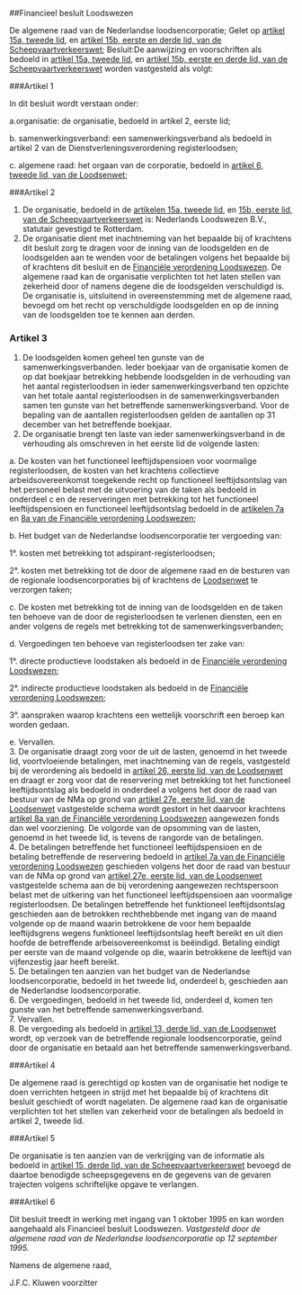 <meta http-equiv='Content-Type' content='text/html; charset=utf-8' />

##Financieel besluit Loodswezen

De algemene raad van de Nederlandse loodsencorporatie;
Gelet op [artikel 15a, tweede lid](../../../../../wet/scheepvaartverkeerswet/BWBR0004364/README.md), en [artikel 15b, eerste en derde lid, van de Scheepvaartverkeerswet](../../../../../wet/scheepvaartverkeerswet/BWBR0004364/README.md);
Besluit:De aanwijzing en voorschriften als bedoeld in [artikel 15a, tweede lid](../../../../../wet/scheepvaartverkeerswet/BWBR0004364/README.md), en [artikel 15b, eerste en derde lid, van de Scheepvaartverkeerswet](../../../../../wet/scheepvaartverkeerswet/BWBR0004364/README.md) worden vastgesteld als volgt: 

###Artikel 1 

In dit besluit wordt verstaan onder:

a.organisatie: de organisatie, bedoeld in artikel 2, eerste lid;

b. samenwerkingsverband: een samenwerkingsverband als bedoeld in artikel 2 van de Dienstverleningsverordening registerloodsen;

c. algemene raad: het orgaan van de corporatie, bedoeld in [artikel 6, tweede lid, van de Loodsenwet](../../../../../wet/loodsenwet/BWBR0004365/README.md); 

###Artikel 2 

1. De organisatie, bedoeld in de [artikelen 15a, tweede lid](../../../../../wet/scheepvaartverkeerswet/BWBR0004364/README.md), en [15b, eerste lid, van de Scheepvaartverkeerswet](../../../../../wet/scheepvaartverkeerswet/BWBR0004364/README.md) is: Nederlands Loodswezen B.V., statutair gevestigd te Rotterdam.
2. De organisatie dient met inachtneming van het bepaalde bij of krachtens dit besluit zorg te dragen voor de inning van de loodsgelden en de loodsgelden aan te wenden voor de betalingen volgens het bepaalde bij of krachtens dit besluit en de [Financiële verordening Loodswezen](../../../../../pbo/financiële/verordening/loodswezen/BWBR0007548/README.md). De algemene raad kan de organisatie verplichten tot het laten stellen van zekerheid door of namens degene die de loodsgelden verschuldigd is. De organisatie is, uitsluitend in overeenstemming met de algemene raad, bevoegd om het recht op verschuldigde loodsgelden en op de inning van de loodsgelden toe te kennen aan derden. 

### Artikel  3  

1.  De loodsgelden komen geheel ten gunste van de samenwerkingsverbanden. Ieder boekjaar van de organisatie komen de op dat boekjaar betrekking hebbende loodsgelden in de verhouding van het aantal registerloodsen in ieder samenwerkingsverband ten opzichte van het totale aantal registerloodsen in de samenwerkingsverbanden samen ten gunste van het betreffende samenwerkingsverband. Voor de bepaling van de aantallen registerloodsen gelden de aantallen op 31 december van het betreffende boekjaar.   
2.  De organisatie brengt ten laste van ieder samenwerkingsverband in de verhouding als omschreven in het eerste lid de volgende lasten: 

a. De kosten van het functioneel leeftijdspensioen voor voormalige registerloodsen, de kosten van het krachtens collectieve arbeidsovereenkomst toegekende recht op functioneel leeftijdsontslag van het personeel belast met de uitvoering van de taken als bedoeld in onderdeel c en de reserveringen met betrekking tot het functioneel leeftijdspensioen en functioneel leeftijdsontslag bedoeld in de [artikelen 7a](../../../../../pbo/financiële/verordening/loodswezen/BWBR0007548/README.md) en [8a van de Financiële verordening Loodswezen](../../../../../pbo/financiële/verordening/loodswezen/BWBR0007548/README.md);  

b. Het budget van de Nederlandse loodsencorporatie ter vergoeding van: 

1°. kosten met betrekking tot adspirant-registerloodsen;  

2°. kosten met betrekking tot de door de algemene raad en de besturen van de regionale loodsencorporaties bij of krachtens de [Loodsenwet](../../../../../wet/loodsenwet/BWBR0004365/README.md) te verzorgen taken;    

c. De kosten met betrekking tot de inning van de loodsgelden en de taken ten behoeve van de door de registerloodsen te verlenen diensten, een en ander volgens de regels met betrekking tot de samenwerkingsverbanden;  

d. Vergoedingen ten behoeve van registerloodsen ter zake van:  

1°. directe productieve loodstaken als bedoeld in de [Financiële verordening Loodswezen](../../../../../pbo/financiële/verordening/loodswezen/BWBR0007548/README.md);  

2°. indirecte productieve loodstaken als bedoeld in de [Financiële verordening Loodswezen](../../../../../pbo/financiële/verordening/loodswezen/BWBR0007548/README.md);  

3°. aanspraken waarop krachtens een wettelijk voorschrift een beroep kan worden gedaan.    

e. Vervallen.     
3.  De organisatie draagt zorg voor de uit de lasten, genoemd in het tweede lid, voortvloeiende betalingen, met inachtneming van de regels, vastgesteld bij de verordening als bedoeld in [artikel 26, eerste lid, van de Loodsenwet](../../../../../wet/loodsenwet/BWBR0004365/README.md) en draagt er zorg voor dat de reservering met betrekking tot het functioneel leeftijdsontslag als bedoeld in onderdeel a volgens het door de raad van bestuur van de NMa op grond van [artikel 27e, eerste lid, van de Loodsenwet](../../../../../wet/loodsenwet/BWBR0004365/README.md) vastgestelde schema wordt gestort in het daarvoor krachtens [artikel 8a van de Financiële verordening Loodswezen](../../../../../pbo/financiële/verordening/loodswezen/BWBR0007548/README.md) aangewezen fonds dan wel voorziening. De volgorde van de opsomming van de lasten, genoemd in het tweede lid, is tevens de rangorde van de betalingen.   
4.  De betalingen betreffende het functioneel leeftijdspensioen en de betaling betreffende de reservering bedoeld in [artikel 7a van de Financiële verordening Loodswezen](../../../../../pbo/financiële/verordening/loodswezen/BWBR0007548/README.md) geschieden volgens het door de raad van bestuur van de NMa op grond van [artikel 27e, eerste lid, van de Loodsenwet](../../../../../wet/loodsenwet/BWBR0004365/README.md) vastgestelde schema aan de bij verordening aangewezen rechtspersoon belast met de uitkering van het functioneel leeftijdspensioen aan voormalige registerloodsen. De betalingen betreffende het funktioneel leeftijdsontslag geschieden aan de betrokken rechthebbende met ingang van de maand volgende op de maand waarin betrokkene de voor hem bepaalde leeftijdsgrens wegens funktioneel leeftijdsontslag heeft bereikt en uit dien hoofde de betreffende arbeisovereenkomst is beëindigd. Betaling eindigt per eerste van de maand volgende op die, waarin betrokkene de leeftijd van vijfenzestig jaar heeft bereikt.   
5.  De betalingen ten aanzien van het budget van de Nederlandse loodsencorporatie, bedoeld in het tweede lid, onderdeel b, geschieden aan de Nederlandse loodsencorporatie.   
6.  De vergoedingen, bedoeld in het tweede lid, onderdeel d, komen ten gunste van het betreffende samenwerkingsverband.   
7.  Vervallen.   
8.  De vergoeding als bedoeld in [artikel 13, derde lid, van de Loodsenwet](../../../../../wet/loodsenwet/BWBR0004365/README.md) wordt, op verzoek van de betreffende regionale loodsencorporatie, geïnd door de organisatie en betaald aan het betreffende samenwerkingsverband.   

###Artikel 4 

De algemene raad is gerechtigd op kosten van de organisatie het nodige te doen verrichten hetgeen in strijd met het bepaalde bij of krachtens dit besluit geschiedt of wordt nagelaten. De algemene raad kan de organisatie verplichten tot het stellen van zekerheid voor de betalingen als bedoeld in artikel 2, tweede lid. 

###Artikel 5 

De organisatie is ten aanzien van de verkrijging van de informatie als bedoeld in [artikel 15, derde lid, van de Scheepvaartverkeerswet](../../../../../wet/scheepvaartverkeerswet/BWBR0004364/README.md) bevoegd de daartoe benodigde scheepsgegevens en de gegevens van de gevaren trajecten volgens schriftelijke opgave te verlangen. 

###Artikel 6 

Dit besluit treedt in werking met ingang van 1 oktober 1995 en kan worden aangehaald als Financieel besluit Loodswezen. 
*Vastgesteld door de algemene raad van de Nederlandse loodsencorporatie op 12 september 1995.* 

Namens de algemene raad, 

J.F.C. Kluwen 
voorzitter  
